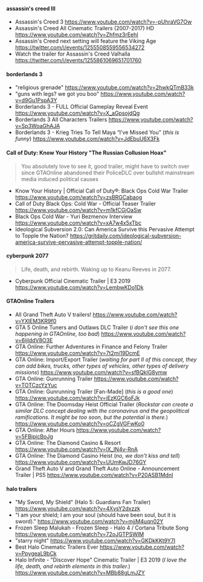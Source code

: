 #### assassin's creed III

- Assassin's Creed 3 https://www.youtube.com/watch?v=-pUhraVG7Ow
- Assassin's Creed All Cinematic Trailers (2007-2017) HD https://www.youtube.com/watch?v=Zhfmz3rEehI
- Assassin's Creed next setting will feature the Viking Age https://twitter.com/i/events/1255508559556534272 
- Watch the trailer for Assassin's Creed Valhalla https://twitter.com/i/events/1255861069651701760

#### borderlands 3

- "religious grenade" https://www.youtube.com/watch?v=2hwkQTmB33k
- "guns with legs? we got you boo" https://www.youtube.com/watch?v=d9Gu1PspA3Y
- Borderlands 3 - FULL Official Gameplay Reveal Event https://www.youtube.com/watch?v=X_aGpsojdQg
- Borderlands 3 All Characters Trailers https://www.youtube.com/watch?v=Sp3WoaGhAJA
- Borderlands 3 - Krieg Tries To Tell Maya “I’ve Missed You” (*this is funny*) https://www.youtube.com/watch?v=JdEbuU6X3Fk


#### Call of Duty: Know Your History "The Russian Collusion Hoax"

> You absolutely love to see it, good trailer, might have to switch over since GTAOnline abandoned their PoliceDLC over bullshit mainstream media induced political causes

- Know Your History | Official Call of Duty®: Black Ops Cold War Trailer https://www.youtube.com/watch?v=zsBRGCabaog
- Call of Duty Black Ops: Cold War - Official Teaser Trailer https://www.youtube.com/watch?v=m1kfCGjOaSw
- Black Ops Cold War - Yuri Bezmenov Interview https://www.youtube.com/watch?v=xA7w4x5xTbc 
- Ideological Subversion 2.0: Can America Survive this Pervasive Attempt to Topple the Nation? https://gritdaily.com/ideological-subversion-america-survive-pervasive-attempt-topple-nation/


#### cyberpunk 2077 

 > Life, death, and rebirth. Waking up to Keanu Reeves in 2077.
 
- Cyberpunk Official Cinematic Trailer | E3 2019 https://www.youtube.com/watch?v=LembwKDo1Dk

#### GTAOnline Trailers

- All Grand Theft Auto V trailers! https://www.youtube.com/watch?v=YXlEM3KR9f0 
- GTA 5 Online Tuners and Outlaws DLC Trailer (*i don't see this one happening in GTAOnline, too bad*) https://www.youtube.com/watch?v=6ijIddV8O3E 
- GTA Online: Further Adventures in Finance and Felony Trailer https://www.youtube.com/watch?v=7t2mi19DcmE 
- GTA Online: Import/Export Trailer (*waiting for part II of this concept, they can add bikes, trucks, other types of vehicles, other types of delivery missions*) https://www.youtube.com/watch?v=sfBQkIG8ymw 
- GTA Online: Gunrunning Trailer https://www.youtube.com/watch?v=TOTCzcYzYuc 
- GTA Online: Gunrunning Trailer [Fan-Made] (*this is a good one*) https://www.youtube.com/watch?v=iEzKGC6oFJk
- GTA Online: The Doomsday Heist Official Trailer (*Rockstar can create a similar DLC concept dealing with the coronavirus and the geopolitical ramifications. It might be too soon, but the potential is there.*) https://www.youtube.com/watch?v=oCZgVGFwKo0  
- GTA Online: After Hours https://www.youtube.com/watch?v=5FBipicBoJg
- GTA Online: The Diamond Casino & Resort https://www.youtube.com/watch?v=lX_IN4v-RnA 
- GTA Online: The Diamond Casino Heist (*no, we don't kiss and tell*) https://www.youtube.com/watch?v=UUmKwJD76GY
- Grand Theft Auto V and Grand Theft Auto Online - Announcement Trailer | PS5 https://www.youtube.com/watch?v=P20ASB1MdnI

#### halo trailers 

- "My Sword, My Shield" (Halo 5: Guardians Fan Trailer) https://www.youtube.com/watch?v=4XvsY2dxzzk
- "I am your shield; I am your soul (should have been soul, but it is sword)." https://www.youtube.com/watch?v=mjjM4uqn02Y
- Frozen Sleep Malukah - Frozen Sleep - Halo 4 / Cortana Tribute Song https://www.youtube.com/watch?v=72oJGTPSWIM
- "starry night" https://www.youtube.com/watch?v=GKDkKKt9Y7I
- Best Halo Cinematic Trailers Ever https://www.youtube.com/watch?v=PpygeaL9bCk
- Halo Infinite - "Discover Hope" Cinematic Trailer | E3 2019 (*I love the life, death, and rebirth elements in this trailer.*)    
https://www.youtube.com/watch?v=MBb88gLmJZY

